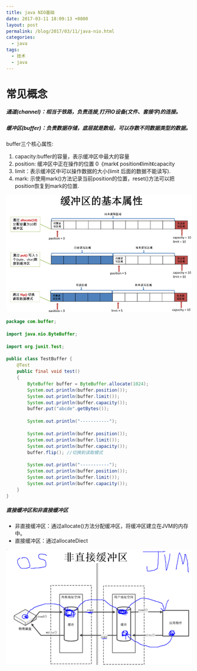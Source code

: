 ```yaml
---
title: java NIO基础
date: 2017-03-11 18:09:13 +0800
layout: post
permalink: /blog/2017/03/11/java-nio.html
categories:
  - java
tags:
  - 技术
  - java
---
```

# 常见概念

##### 通道(channel)：相当于铁路，负责连接,打开IO设备(文件、套接字)的连接。
##### 缓冲区(buffer)：负责数据存储，底层就是数组，可以存数不同数据类型的数据。
buffer三个核心属性:
1. capacity:buffer的容量，表示缓冲区中最大的容量
2. position: 缓冲区中正在操作的位置   0《mark《 position《limit《capacity
3. limit：表示缓冲区中可以操作数据的大小(limit 后面的数据不能读写).
4. mark: 示使用mark()方法记录当前position的位置，reset()方法可以把position恢复到mark的位置.


![](/images/java/java-buffer-arr.png)

```java
package com.buffer;

import java.nio.ByteBuffer;

import org.junit.Test;

public class TestBuffer {
    @Test
    public final void test()
    {
        ByteBuffer buffer = ByteBuffer.allocate(1024);
        System.out.println(buffer.position());
        System.out.println(buffer.limit());
        System.out.println(buffer.capacity());
        buffer.put("abcde".getBytes());
        
        System.out.println("-----------");
        
        System.out.println(buffer.position());
        System.out.println(buffer.limit());
        System.out.println(buffer.capacity());
        buffer.flip(); //切换到读取模式
        
        System.out.println("-----------");
        System.out.println(buffer.position());
        System.out.println(buffer.limit());
        System.out.println(buffer.capacity());
    }
}
```
##### 直接缓冲区和非直接缓冲区
- 非直接缓冲区：通过allocate()方法分配缓冲区，将缓冲区建立在JVM的内存中。
- 直接缓冲区：通过allocateDiect

![](/images/java/nio-buffer.png)